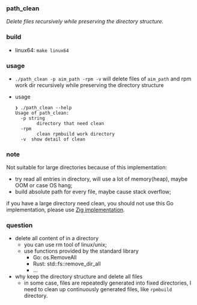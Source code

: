 ### path_clean

*Delete files recursively while preserving the directory structure.*


### build

- linux64: `make linux64`


### usage

- `./path_clean -p aim_path -rpm -v` will delete files of `aim_path` and rpm work dir recursively while preserving the
  directory structure

- usage
  ```
  ❯ ./path_clean --help
  Usage of path_clean:
    -p string
          directory that need clean
    -rpm
          clean rpmbuild work directory
    -v	show detail of clean
  
  ```

### note

Not suitable for large directories because of this implementation:

- try read all entries in directory, will use a lot of memory(heap), maybe OOM or case OS hang;
- build absolute path for every file, maybe cause stack overflow;

if you have a large directory need clean, you should not use this Go implementation, please
use [Zig implementation](https://github.com/Yanwenjiepy/ztool).

### question

- delete all content of in a directory
  - you can use rm tool of linux/unix;
  - use functions provided by the standard library
    - Go: os.RemoveAll
    - Rust: std::fs::remove_dir_all
    - ...
- why keep the directory structure and delete all files
  - in some case, files are repeatedly generated into fixed directories, I need to clean up continuously generated
    files, like `rpmbuild` directory. 